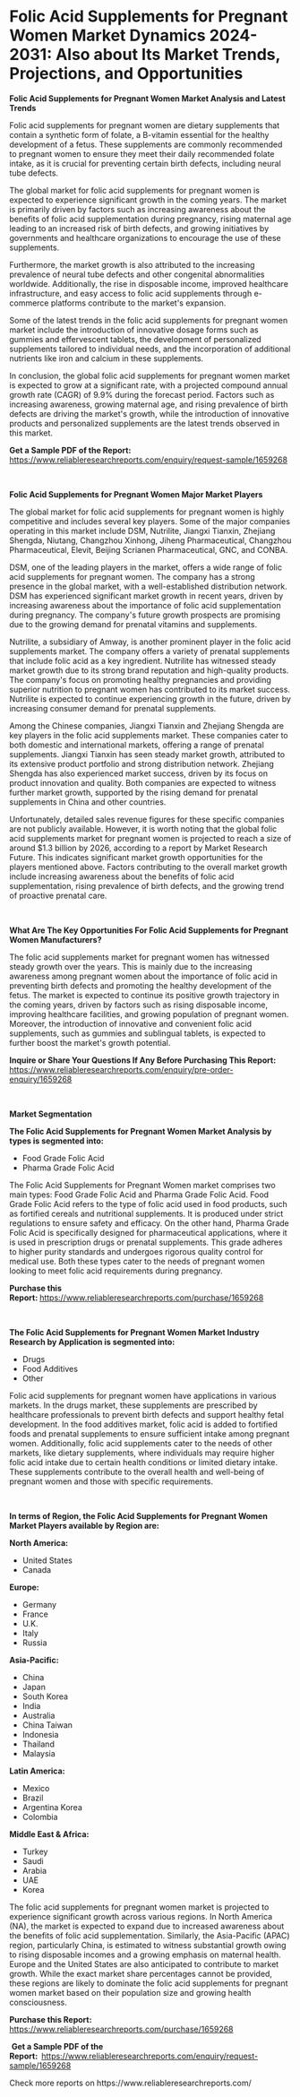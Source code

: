 <p><h1>Folic Acid Supplements for Pregnant Women Market Dynamics 2024-2031: Also about Its Market Trends, Projections, and Opportunities</h1></p><p><strong>Folic Acid Supplements for Pregnant Women Market Analysis and Latest Trends</strong></p>
<p><p>Folic acid supplements for pregnant women are dietary supplements that contain a synthetic form of folate, a B-vitamin essential for the healthy development of a fetus. These supplements are commonly recommended to pregnant women to ensure they meet their daily recommended folate intake, as it is crucial for preventing certain birth defects, including neural tube defects.</p><p>The global market for folic acid supplements for pregnant women is expected to experience significant growth in the coming years. The market is primarily driven by factors such as increasing awareness about the benefits of folic acid supplementation during pregnancy, rising maternal age leading to an increased risk of birth defects, and growing initiatives by governments and healthcare organizations to encourage the use of these supplements.</p><p>Furthermore, the market growth is also attributed to the increasing prevalence of neural tube defects and other congenital abnormalities worldwide. Additionally, the rise in disposable income, improved healthcare infrastructure, and easy access to folic acid supplements through e-commerce platforms contribute to the market's expansion.</p><p>Some of the latest trends in the folic acid supplements for pregnant women market include the introduction of innovative dosage forms such as gummies and effervescent tablets, the development of personalized supplements tailored to individual needs, and the incorporation of additional nutrients like iron and calcium in these supplements.</p><p>In conclusion, the global folic acid supplements for pregnant women market is expected to grow at a significant rate, with a projected compound annual growth rate (CAGR) of 9.9% during the forecast period. Factors such as increasing awareness, growing maternal age, and rising prevalence of birth defects are driving the market's growth, while the introduction of innovative products and personalized supplements are the latest trends observed in this market.</p></p>
<p><strong>Get a Sample PDF of the Report:&nbsp;</strong> <a href="https://www.reliableresearchreports.com/enquiry/request-sample/1659268">https://www.reliableresearchreports.com/enquiry/request-sample/1659268</a></p>
<p>&nbsp;</p>
<p><strong>Folic Acid Supplements for Pregnant Women Major Market Players</strong></p>
<p><p>The global market for folic acid supplements for pregnant women is highly competitive and includes several key players. Some of the major companies operating in this market include DSM, Nutrilite, Jiangxi Tianxin, Zhejiang Shengda, Niutang, Changzhou Xinhong, Jiheng Pharmaceutical, Changzhou Pharmaceutical, Elevit, Beijing Scrianen Pharmaceutical, GNC, and CONBA.</p><p>DSM, one of the leading players in the market, offers a wide range of folic acid supplements for pregnant women. The company has a strong presence in the global market, with a well-established distribution network. DSM has experienced significant market growth in recent years, driven by increasing awareness about the importance of folic acid supplementation during pregnancy. The company's future growth prospects are promising due to the growing demand for prenatal vitamins and supplements.</p><p>Nutrilite, a subsidiary of Amway, is another prominent player in the folic acid supplements market. The company offers a variety of prenatal supplements that include folic acid as a key ingredient. Nutrilite has witnessed steady market growth due to its strong brand reputation and high-quality products. The company's focus on promoting healthy pregnancies and providing superior nutrition to pregnant women has contributed to its market success. Nutrilite is expected to continue experiencing growth in the future, driven by increasing consumer demand for prenatal supplements.</p><p>Among the Chinese companies, Jiangxi Tianxin and Zhejiang Shengda are key players in the folic acid supplements market. These companies cater to both domestic and international markets, offering a range of prenatal supplements. Jiangxi Tianxin has seen steady market growth, attributed to its extensive product portfolio and strong distribution network. Zhejiang Shengda has also experienced market success, driven by its focus on product innovation and quality. Both companies are expected to witness further market growth, supported by the rising demand for prenatal supplements in China and other countries.</p><p>Unfortunately, detailed sales revenue figures for these specific companies are not publicly available. However, it is worth noting that the global folic acid supplements market for pregnant women is projected to reach a size of around $1.3 billion by 2026, according to a report by Market Research Future. This indicates significant market growth opportunities for the players mentioned above. Factors contributing to the overall market growth include increasing awareness about the benefits of folic acid supplementation, rising prevalence of birth defects, and the growing trend of proactive prenatal care.</p></p>
<p>&nbsp;</p>
<p><strong>What Are The Key Opportunities For Folic Acid Supplements for Pregnant Women Manufacturers?</strong></p>
<p><p>The folic acid supplements market for pregnant women has witnessed steady growth over the years. This is mainly due to the increasing awareness among pregnant women about the importance of folic acid in preventing birth defects and promoting the healthy development of the fetus. The market is expected to continue its positive growth trajectory in the coming years, driven by factors such as rising disposable income, improving healthcare facilities, and growing population of pregnant women. Moreover, the introduction of innovative and convenient folic acid supplements, such as gummies and sublingual tablets, is expected to further boost the market's growth potential.</p></p>
<p><strong>Inquire or Share Your Questions If Any Before Purchasing This Report:</strong> <a href="https://www.reliableresearchreports.com/enquiry/pre-order-enquiry/1659268">https://www.reliableresearchreports.com/enquiry/pre-order-enquiry/1659268</a></p>
<p>&nbsp;</p>
<p><strong>Market Segmentation</strong></p>
<p><strong>The Folic Acid Supplements for Pregnant Women Market Analysis by types is segmented into:</strong></p>
<p><ul><li>Food Grade Folic Acid</li><li>Pharma Grade Folic Acid</li></ul></p>
<p><p>The Folic Acid Supplements for Pregnant Women market comprises two main types: Food Grade Folic Acid and Pharma Grade Folic Acid. Food Grade Folic Acid refers to the type of folic acid used in food products, such as fortified cereals and nutritional supplements. It is produced under strict regulations to ensure safety and efficacy. On the other hand, Pharma Grade Folic Acid is specifically designed for pharmaceutical applications, where it is used in prescription drugs or prenatal supplements. This grade adheres to higher purity standards and undergoes rigorous quality control for medical use. Both these types cater to the needs of pregnant women looking to meet folic acid requirements during pregnancy.</p></p>
<p><strong>Purchase this Report:&nbsp;</strong><a href="https://www.reliableresearchreports.com/purchase/1659268">https://www.reliableresearchreports.com/purchase/1659268</a></p>
<p>&nbsp;</p>
<p><strong>The Folic Acid Supplements for Pregnant Women Market Industry Research by Application is segmented into:</strong></p>
<p><ul><li>Drugs</li><li>Food Additives</li><li>Other</li></ul></p>
<p><p>Folic acid supplements for pregnant women have applications in various markets. In the drugs market, these supplements are prescribed by healthcare professionals to prevent birth defects and support healthy fetal development. In the food additives market, folic acid is added to fortified foods and prenatal supplements to ensure sufficient intake among pregnant women. Additionally, folic acid supplements cater to the needs of other markets, like dietary supplements, where individuals may require higher folic acid intake due to certain health conditions or limited dietary intake. These supplements contribute to the overall health and well-being of pregnant women and those with specific requirements.</p></p>
<p>&nbsp;</p>
<p><strong>In terms of Region, the Folic Acid Supplements for Pregnant Women Market Players available by Region are:</strong></p>
<p>
    <p> <strong> North America: </strong>
        <ul>
            <li>United States</li>
            <li>Canada</li>
        </ul>
        </p> 
    <p> <strong> Europe: </strong>
        <ul>
            <li>Germany</li>
            <li>France</li>
            <li>U.K.</li>
            <li>Italy</li>
            <li>Russia</li>
        </ul>
        </p> 
    <p> <strong> Asia-Pacific: </strong>
        <ul>
            <li>China</li>
            <li>Japan</li>
            <li>South Korea</li>
            <li>India</li>
            <li>Australia</li>
            <li>China Taiwan</li>
            <li>Indonesia</li>
            <li>Thailand</li>
            <li>Malaysia</li>
        </ul>
        </p> 
    <p> <strong> Latin America: </strong>
        <ul>
            <li>Mexico</li>
            <li>Brazil</li>
            <li>Argentina Korea</li>
            <li>Colombia</li>
        </ul>
        </p> 
    <p> <strong> Middle East & Africa: </strong>
        <ul>
            <li>Turkey</li>
            <li>Saudi</li>
            <li>Arabia</li>
            <li>UAE</li>
            <li>Korea</li>
        </ul>
    </p>
    </p>
<p><p>The folic acid supplements for pregnant women market is projected to experience significant growth across various regions. In North America (NA), the market is expected to expand due to increased awareness about the benefits of folic acid supplementation. Similarly, the Asia-Pacific (APAC) region, particularly China, is estimated to witness substantial growth owing to rising disposable incomes and a growing emphasis on maternal health. Europe and the United States are also anticipated to contribute to market growth. While the exact market share percentages cannot be provided, these regions are likely to dominate the folic acid supplements for pregnant women market based on their population size and growing health consciousness.</p></p>
<p><strong>Purchase this Report: </strong><a href="https://www.reliableresearchreports.com/purchase/1659268">https://www.reliableresearchreports.com/purchase/1659268</a></p>
<p>&nbsp;<strong>Get a Sample PDF of the Report:&nbsp;&nbsp;</strong><a href="https://www.reliableresearchreports.com/enquiry/request-sample/1659268">https://www.reliableresearchreports.com/enquiry/request-sample/1659268</a></p>
<p><strong></strong></p>
<p>Check more reports on https://www.reliableresearchreports.com/</p>